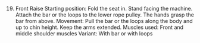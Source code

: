 19. Front Raise
Starting position: Fold the seat in. Stand facing the machine. Attach the bar or the
loops to the lower rope pulley. The hands grasp the bar from above.
Movement: Pull the bar or the loops along the body and up to chin height. Keep
the arms extended.
Muscles used: Front and middle shoulder muscles
Variant: With bar or with loops